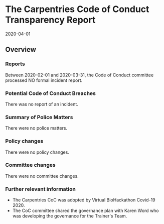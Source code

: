 # The Carpentries Code of Conduct Transparency Report

2020-04-01

## Overview

### Reports

Between 2020-02-01 and 2020-03-31, the Code of Conduct committee processed NO formal incident report. 

### Potential Code of Conduct Breaches

There was no report of an incident.

### Summary of Police Matters

There were no police matters.

### Policy changes

There were no policy changes. 
 
### Committee changes

There were no committee changes.

### Further relevant information

- The Carpentries CoC was adopted by Virtual BioHackathon Covid-19 2020.
- The CoC committee shared the governance plan with Karen Word who was developing the governance for the Trainer's Team.
